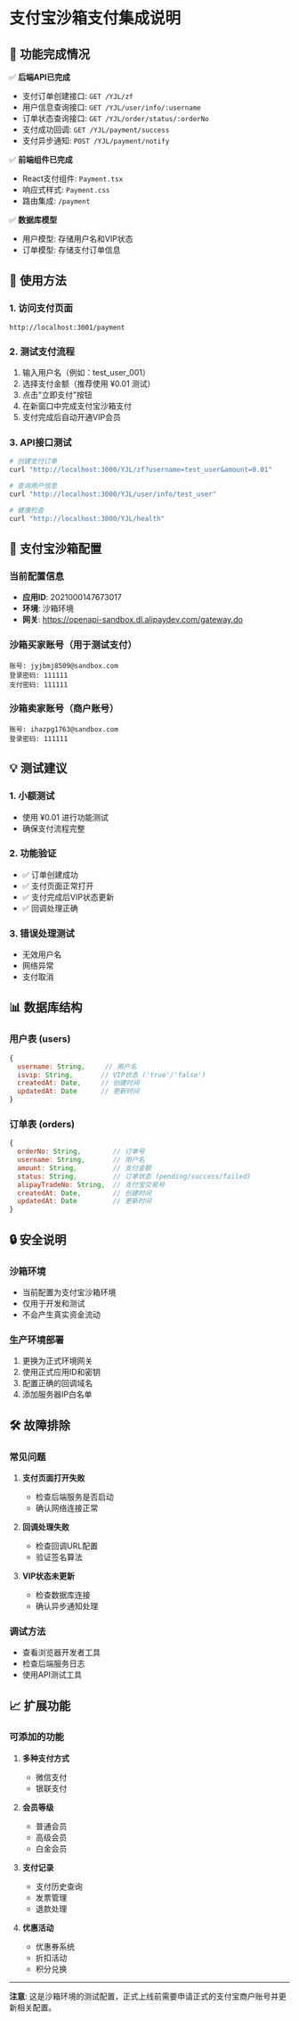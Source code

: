 # 支付宝沙箱支付集成说明

## 🎉 功能完成情况

✅ **后端API已完成**
- 支付订单创建接口: `GET /YJL/zf`
- 用户信息查询接口: `GET /YJL/user/info/:username`
- 订单状态查询接口: `GET /YJL/order/status/:orderNo`
- 支付成功回调: `GET /YJL/payment/success`
- 支付异步通知: `POST /YJL/payment/notify`

✅ **前端组件已完成**
- React支付组件: `Payment.tsx`
- 响应式样式: `Payment.css`
- 路由集成: `/payment`

✅ **数据库模型**
- 用户模型: 存储用户名和VIP状态
- 订单模型: 存储支付订单信息

## 🚀 使用方法

### 1. 访问支付页面
```
http://localhost:3001/payment
```

### 2. 测试支付流程
1. 输入用户名（例如：test_user_001）
2. 选择支付金额（推荐使用 ¥0.01 测试）
3. 点击"立即支付"按钮
4. 在新窗口中完成支付宝沙箱支付
5. 支付完成后自动开通VIP会员

### 3. API接口测试
```bash
# 创建支付订单
curl "http://localhost:3000/YJL/zf?username=test_user&amount=0.01"

# 查询用户信息
curl "http://localhost:3000/YJL/user/info/test_user"

# 健康检查
curl "http://localhost:3000/YJL/health"
```

## 🔧 支付宝沙箱配置

### 当前配置信息
- **应用ID**: 2021000147673017
- **环境**: 沙箱环境
- **网关**: https://openapi-sandbox.dl.alipaydev.com/gateway.do

### 沙箱买家账号（用于测试支付）
```
账号: jyjbmj8509@sandbox.com
登录密码: 111111
支付密码: 111111
```

### 沙箱卖家账号（商户账号）
```
账号: ihazpg1763@sandbox.com
登录密码: 111111
```

## 💡 测试建议

### 1. 小额测试
- 使用 ¥0.01 进行功能测试
- 确保支付流程完整

### 2. 功能验证
- ✅ 订单创建成功
- ✅ 支付页面正常打开
- ✅ 支付完成后VIP状态更新
- ✅ 回调处理正确

### 3. 错误处理测试
- 无效用户名
- 网络异常
- 支付取消

## 📊 数据库结构

### 用户表 (users)
```javascript
{
  username: String,     // 用户名
  isvip: String,       // VIP状态 ('true'/'false')
  createdAt: Date,     // 创建时间
  updatedAt: Date      // 更新时间
}
```

### 订单表 (orders)
```javascript
{
  orderNo: String,        // 订单号
  username: String,       // 用户名
  amount: String,         // 支付金额
  status: String,         // 订单状态 (pending/success/failed)
  alipayTradeNo: String,  // 支付宝交易号
  createdAt: Date,        // 创建时间
  updatedAt: Date         // 更新时间
}
```

## 🔒 安全说明

### 沙箱环境
- 当前配置为支付宝沙箱环境
- 仅用于开发和测试
- 不会产生真实资金流动

### 生产环境部署
1. 更换为正式环境网关
2. 使用正式应用ID和密钥
3. 配置正确的回调域名
4. 添加服务器IP白名单

## 🛠️ 故障排除

### 常见问题
1. **支付页面打开失败**
   - 检查后端服务是否启动
   - 确认网络连接正常

2. **回调处理失败**
   - 检查回调URL配置
   - 验证签名算法

3. **VIP状态未更新**
   - 检查数据库连接
   - 确认异步通知处理

### 调试方法
- 查看浏览器开发者工具
- 检查后端服务日志
- 使用API测试工具

## 📈 扩展功能

### 可添加的功能
1. **多种支付方式**
   - 微信支付
   - 银联支付

2. **会员等级**
   - 普通会员
   - 高级会员
   - 白金会员

3. **支付记录**
   - 支付历史查询
   - 发票管理
   - 退款处理

4. **优惠活动**
   - 优惠券系统
   - 折扣活动
   - 积分兑换

---

**注意**: 这是沙箱环境的测试配置，正式上线前需要申请正式的支付宝商户账号并更新相关配置。 